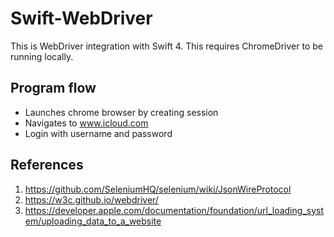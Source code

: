 # Swift-WebDriver

This is WebDriver integration with Swift 4. This requires ChromeDriver to be running locally.

## Program flow
- Launches chrome browser by creating session
- Navigates to www.icloud.com 
- Login with username and password

## References
1. https://github.com/SeleniumHQ/selenium/wiki/JsonWireProtocol
2. https://w3c.github.io/webdriver/
3. https://developer.apple.com/documentation/foundation/url_loading_system/uploading_data_to_a_website

